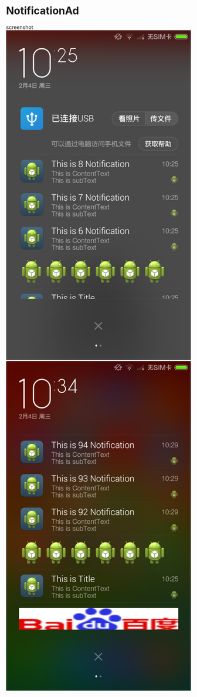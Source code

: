 # NotificationAd
screenshot
![image](https://github.com/picksomething/NotificationAd/blob/master/device-2015-02-04-102544.png)
![image](https://github.com/picksomething/NotificationAd/blob/master/device-2015-02-04-103437.png)
